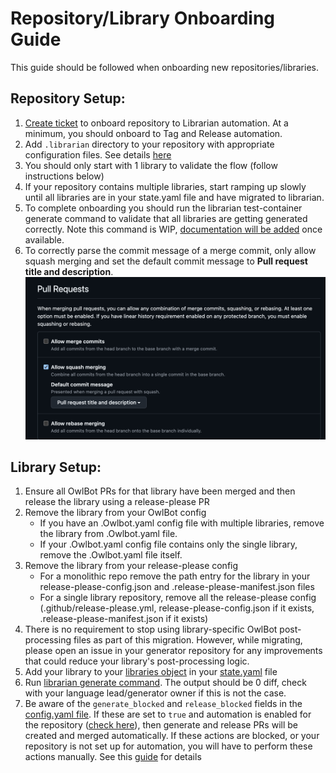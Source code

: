 # Repository/Library Onboarding Guide

This guide should be followed when onboarding new repositories/libraries.

## Repository Setup:
1) [Create ticket](go/onboard-repository-to-librarian) to onboard repository to Librarian automation. At a minimum, you should onboard to Tag and Release automation.
2) Add `.librarian` directory to your repository with appropriate configuration files. See details [here](https://github.com/googleapis/librarian/blob/main/doc/language-onboarding.md#configuration-files)
3) You should only start with 1 library to validate the flow (follow instructions below)
4) If your repository contains multiple libraries, start ramping up slowly until all libraries are in your state.yaml file and have migrated to librarian.
5) To complete onboarding you should run the librarian test-container generate command to validate that all libraries are getting generated correctly. Note this command is WIP, [documentation will be added](https://github.com/googleapis/librarian/issues/2621) once available.  
6) To correctly parse the commit message of a merge commit, only allow squash merging
and set the default commit message to **Pull request title and description**.
![Pull request settings](assets/setting-pull-requests.webp)

## Library Setup:
1) Ensure all OwlBot PRs for that library have been merged and then release the library using a release-please PR
2) Remove the library from your OwlBot config
    - If you have an .Owlbot.yaml config file with multiple libraries, remove the library from .Owlbot.yaml file.
    - If your .Owlbot.yaml config file contains only the single library, remove the .Owlbot.yaml file itself.
3) Remove the library from your release-please config
    - For a monolithic repo remove the path entry for the library in your release-please-config.json and .release-please-manifest.json files
    - For a single library repository, remove all the release-please config (.github/release-please.yml, release-please-config.json if it exists, .release-please-manifest.json if it exists)
4) There is no requirement to stop using library-specific OwlBot post-processing files as part of this migration. However, while migrating, please open an issue in your generator repository for any improvements that could reduce your library's post-processing logic.
5) Add your library to your [libraries object](https://github.com/googleapis/librarian/blob/main/doc/state-schema.md#libraries-object) in your [state.yaml](https://github.com/googleapis/librarian/blob/main/doc/state-schema.md#stateyaml-schema) file
6) Run [librarian generate command](https://github.com/googleapis/librarian/blob/main/doc/cli-commands.md#generate-command).  The output should be 0 diff, check with your language lead/generator owner if this is not the case.
7) Be aware of the `generate_blocked` and `release_blocked` fields in the [config.yaml file](https://github.com/googleapis/librarian/blob/main/doc/config-schema.md#libraries-object). If these are set to `true` and automation is enabled for the repository ([check here](https://github.com/googleapis/librarian/blob/main/internal/automation/prod/repositories.yaml)), then generate and release PRs will be created and merged automatically. If these actions are blocked, or your repository is not set up for automation, you will have to perform these actions manually. See this [guide](https://github.com/googleapis/librarian/blob/main/doc/library-maintainer-guide.md) for details
